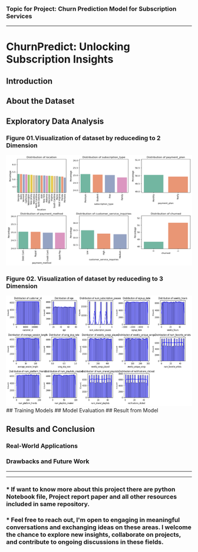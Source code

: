 ### Topic for Project: Churn Prediction Model for Subscription Services
---

# ChurnPredict: Unlocking Subscription Insights

## Introduction

## About the Dataset

## Exploratory Data Analysis

### Figure 01.Visualization of dataset by reduceding to 2 Dimension
<img src="plots/01.png" alt="Alt Text" width="800" height ="300"/>

### Figure 02. Visualization of dataset by reduceding to 3 Dimension
<img src="plots/02.png" alt="Alt Text" width="800" height ="300"/>
## Training Models
## Model Evaluation
## Result from Model

## Results and Conclusion
### Real-World Applications
### Drawbacks and Future Work
---
---
### * If want to know more about this project there are python Notebook file, Project report paper and all other resources included in same repository.
### * Feel free to reach out, I'm open to engaging in meaningful conversations and exchanging ideas on these areas. I welcome the chance to explore new insights, collaborate on projects, and contribute to ongoing discussions in these fields.
